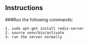 ## Instructions

###Run the following commands:

    1. sudo apt-get install redis-server
    2. source venv/bin/activate
    3. run the server normally

